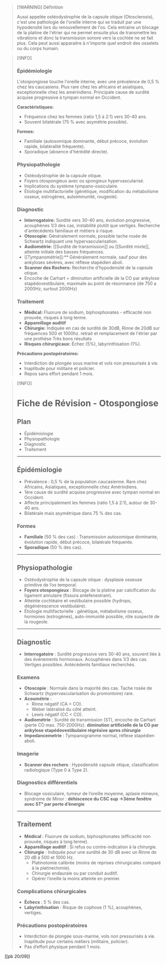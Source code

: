>[!WARNING] Définition
>
>Aussi appelée ostéodystrophie de la capsule otique (Otosclerosis), c'est une pathologie de l'oreille interne qui se traduit par une hypodensité lors du renouvellement de l'os. Cela entraine un blocage de la platine de l'étrier qui ne permet ensuite plus de transmettre les vibrations et donc la transmission sonore vers la cochlée ne se fait plus. Cela peut aussi apparaitre à n'importe quel endroit des osselets ou du corps humain.

>[!INFO]
>### **Épidémiologie**
>L'otospongiose touche l'oreille interne, avec une prévalence de 0,5 % chez les caucasiens. Plus rare chez les africains et asiatiques, exceptionnelle chez les amérindiens. Principale cause de surdité acquise progressive à tympan normal en Occident.
>
>**Caractéristiques:**
>- Fréquence chez les femmes (ratio 1,5 à 2:1) vers 30-40 ans.
>- Souvent bilatérale (75 % avec asymétrie possible).
>
>**Formes:**
>- Familiale (autosomique dominante, début précoce, évolution rapide, bilatéralité fréquente).
>- Sporadique (absence d'hérédité directe).
>
>### **Physiopathologie**
>- Ostéodystrophie de la capsule otique.
>- Foyers otospongieux avec os spongieux hypervascularisé.
>- Implications du système tympano-ossiculaire.
>- Étiologie multifactorielle (génétique, modification du métabolisme osseux, estrogènes, autoimmunité, rougeole).
>
>### **Diagnostic**
>- **Interrogatoire:** Surdité vers 30-40 ans, évolution progressive, acouphènes 1/3 des cas, instabilité plutôt que vertiges. Recherche d'antécédents familiaux et métiers à risque.
>- **Otoscopie:** Généralement normale, possible tache rosée de Schwartz indiquant une hypervascularisation.
>- **Audiométrie:** [[Surdité de transmission]] ou [[Surdité mixte]], atteinte initiale des basses fréquences.
>- [[Tympanométrie]]:** Généralement normale, sauf pour des ankyloses sévères, avec réflexe stapédien aboli.
>- **Scanner des Rochers:** Recherche d'hypodensité de la capsule otique.
>- Encoche de Carhart = diminution artificielle de la CO par ankylose stapédovestibulaire, maximale au point de résonnance (de 750 a 2000Hz, surtout 2000Hz)
>
>### **Traitement**
>- **Médical:** Fluorure de sodium, biphosphonates - efficacité non prouvée, risques à long terme.
>- **Appareillage auditif**
>- **Chirurgie:** Indiquée en cas de surdité de 30dB, Rinne de 20dB sur fréquences 500 et 1000hz.
>retrait et remplacement de l'étrier par une prothèse
>Très bons résultats
>- **Risques chirurgicaux:** Échec (5%), labyrinthisation (1%).
>
>**Précautions postopératoires:**
>- Interdiction de plongée sous marine et vols non pressurisés à vie.
>- Inaptitude pour militaire et policier.
>- Repos sans effort pendant 1 mois.







>[!INFO]
> # Fiche de Révision - Otospongiose
> 
> ## Plan
> - Épidémiologie
> - Physiopathologie
> - Diagnostic
> - Traitement
>
> ---
>
> ## Épidémiologie
> - Prévalence : 0,5 % de la population caucasienne. Rare chez Africains, Asiatiques, exceptionnelle chez Amérindiens.
> - 1ère cause de surdité acquise progressive avec tympan normal en Occident.
> - Affecte principalement les femmes (ratio 1,5 à 2:1), autour de 30-40 ans.
> - Bilatérale mais asymétrique dans 75 % des cas.
>
> ### Formes
> - **Familiale** (50 % des cas) : Transmission autosomique dominante, évolution rapide, début précoce, bilatérale fréquente.
> - **Sporadique** (50 % des cas).
>
> ---
>
> ## Physiopathologie
> - Ostéodystrophie de la capsule otique : dysplasie osseuse primitive de l’os temporal.
> - **Foyers otospongieux** : Blocage de la platine par calcification du ligament annulaire (fissura antefenestram).
> - Atteinte cochléaire et vestibulaire possible (hydrops, dégénérescence vestibulaire).
> - Étiologie multifactorielle : génétique, métabolisme osseux, hormones (estrogènes), auto-immunité possible, rôle suspecté de la rougeole.
>
> ---
>
> ## Diagnostic
> - **Interrogatoire** : Surdité progressive vers 30-40 ans, souvent liée à des événements hormonaux. Acouphènes dans 1/3 des cas. Vertiges possibles. Antécédents familiaux recherchés.
>
> ### Examens
> - **Otoscopie** : Normale dans la majorité des cas. Tache rosée de Schwartz (hypervascularisation du promontoire) rare.
> - **Acoumétrie** : 
>   - Rinne négatif (CA < CO).
>   - Weber latéralisé du côté atteint.
>   - Lewis négatif (CC < CO).
> - **Audiométrie** : Surdité de transmission (ST), encoche de Carhart (perte CO max. 750-2000Hz). **diminution artificielle de la CO par ankylose stapédovestibulaire régrésive apres chirurgie**
> - **Impedancemetrie** : Tympanogramme normal, réflexe stapédien aboli.
>
> ### Imagerie
> - **Scanner des rochers** : Hypodensité capsule otique, classification radiologique (Type 0 à Type 2).
>
> ### Diagnostics différentiels
> - Blocage ossiculaire, tumeur de l’oreille moyenne, aplasie mineure, syndrome de Minor : **déhiscence du CSC sup →3ème fenêtre avec ST° par perte d’énergie**
>
> ---
>
> ## Traitement
> - **Médical** : Fluorure de sodium, biphosphonates (efficacité non prouvée, risques à long terme).
> - **Appareillage auditif** : Si refus ou contre-indication à la chirurgie.
> - **Chirurgie** : Indiquée pour une surdité de 30 dB avec un Rinne de 20 dB à 500 et 1000 Hz.
>   - Platinotomie calibrée (moins de reprises chirurgicales comparé à la platinectomie).
>   - Chirurgie endaurale ou par conduit auditif.
>   - Opérer l’oreille la moins atteinte en premier.
> 
> ### Complications chirurgicales
> - **Échecs** : 5 % des cas.
> - **Labyrinthisation** : Risque de cophose (1 %), acouphènes, vertiges.
> 
> ### Précautions postopératoires
> - Interdiction de plongée sous-marine, vols non pressurisés à vie. Inaptitude pour certains métiers (militaire, policier).
> - Pas d’effort physique pendant 1 mois.



[[pb 20/09]]


